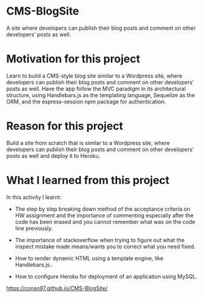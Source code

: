 # CMS-BlogSite
A site where developers can publish their blog posts and comment on other developers’ posts as well. 

# Motivation for this project

Learn to build a CMS-style blog site similar to a Wordpress site, where developers can publish their blog posts and comment on other developers’ posts as well. Have the app follow the MVC paradigm in its architectural structure, using Handlebars.js as the templating language, Sequelize as the ORM, and the express-session npm package for authentication.

# Reason for this project 

Build a site from scratch that is similar to a Wordpress site, where developers can publish their blog posts and comment on other developers’ posts as well and deploy it to Heroku.

# What I learned from this project 

In this activity I learnt:

* The step by step breaking down method of the acceptance criteria on HW assignment and the importance of commenting especially after the code has been erased and you cannot remember what was on the code line previously.

* The importance of stackoverflow when trying to figure out what the inspect mistake made means/wants you to correct what you need fixed. 

* How to render dynamic HTML using a template engine, like Handlebars.js.. 

* How to configure Heroku for deployment of an application using MySQL.

 https://conso97.github.io/CMS-BlogSite/ 
